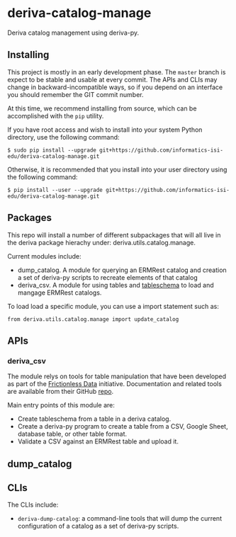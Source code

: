 # deriva-catalog-manage
Deriva catalog management using deriva-py. 

## Installing

This project is mostly in an early development phase. The `master` branch is expect to be stable and usable at every
commit. The APIs and CLIs may change in backward-incompatible ways, so if you depend on an interface you should remember
the GIT commit number.

At this time, we recommend installing from source, which can be accomplished with the `pip` utility.

If you have root access and wish to install into your system Python directory, use the following command:
```
$ sudo pip install --upgrade git+https://github.com/informatics-isi-edu/deriva-catalog-manage.git
```
Otherwise, it is recommended that you install into your user directory using the following command:
```
$ pip install --user --upgrade git+https://github.com/informatics-isi-edu/deriva-catalog-manage.git
```

## Packages

This repo will install a number of different subpackages that will all live in the deriva package hierachy under: 
deriva.utils.catalog.manage.  

Current modules include:
- dump_catalog. A module for querying an ERMRest catalog and creation a set of deriva-py scripts to recreate elements of that catalog
- deriva_csv. A module for using tables and [tableschema](https://frictionlessdata.io/specs/table-schema/) to load and mangage ERMRest catalogs. 

To load load a specific module, you can use a import statement such as:
```
from deriva.utils.catalog.manage import update_catalog
```


## APIs

### deriva_csv

The module relys on tools for table manipulation that have been developed as part of the [Frictionless Data](https://frictionlessdata.io) initiative.  Documentation and related tools are available from their GitHub [repo](https://github.com/frictionlessdata).

Main entry points of this module are:
- Create tableschema from a table in a deriva catalog.
- Create a deriva-py program to create a table from a CSV, Google Sheet, database table, or other table format.
- Validate a CSV against an ERMRest table and upload it.

## dump_catalog



## CLIs

The CLIs include:
- `deriva-dump-catalog`: a command-line tools that will dump the current configuration of a catalog as a set of deriva-py scripts.

